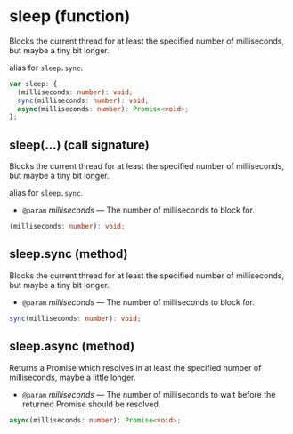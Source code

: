 <!-- INPUT:
/**
 * Blocks the current thread for at least the specified number of milliseconds,
 * but maybe a tiny bit longer.
 *
 * alias for `sleep.sync`.
 */
declare var sleep: {
  /**
   * Blocks the current thread for at least the specified number of milliseconds,
   * but maybe a tiny bit longer.
   *
   * alias for `sleep.sync`.
   *
   * @param milliseconds - The number of milliseconds to block for.
   */
  (milliseconds: number): void;

  /**
   * Blocks the current thread for at least the specified number of milliseconds,
   * but maybe a tiny bit longer.
   *
   * @param milliseconds - The number of milliseconds to block for.
   */
  sync(milliseconds: number): void;

  /**
   * Returns a Promise which resolves in at least the specified number of
   * milliseconds, maybe a little longer.
   *
   * @param milliseconds - The number of milliseconds to wait before the returned Promise should be resolved.
   */
  async(milliseconds: number): Promise<void>;
};

-->
# sleep (function)

Blocks the current thread for at least the specified number of milliseconds,
but maybe a tiny bit longer.

alias for `sleep.sync`.

```ts
var sleep: {
  (milliseconds: number): void;
  sync(milliseconds: number): void;
  async(milliseconds: number): Promise<void>;
};
```

## sleep(...) (call signature)

Blocks the current thread for at least the specified number of milliseconds,
but maybe a tiny bit longer.

alias for `sleep.sync`.

- `@param` _milliseconds_ — The number of milliseconds to block for.

```ts
(milliseconds: number): void;
```

## sleep.sync (method)

Blocks the current thread for at least the specified number of milliseconds,
but maybe a tiny bit longer.

- `@param` _milliseconds_ — The number of milliseconds to block for.

```ts
sync(milliseconds: number): void;
```

## sleep.async (method)

Returns a Promise which resolves in at least the specified number of
milliseconds, maybe a little longer.

- `@param` _milliseconds_ — The number of milliseconds to wait before the returned Promise should be resolved.

```ts
async(milliseconds: number): Promise<void>;
```

<!-- OUTPUT.frontmatter:
null
-->
<!-- OUTPUT.warnings:
[]
-->
